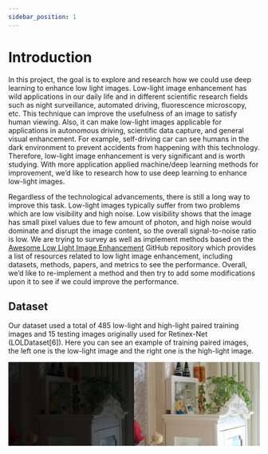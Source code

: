 ```yaml
---
sidebar_position: 1
---
```


# Introduction

In this project, the goal is to explore and research how we could use deep learning to enhance low light images. Low-light image enhancement has wild applications in our daily life and in different scientific research fields such as night surveillance, automated driving, fluorescence microscopy, etc. This technique can improve the usefulness of an image to satisfy human viewing. Also, it can make low-light images applicable for applications in autonomous driving, scientific data capture, and general visual enhancement. For example, self-driving car can see humans in the dark environment to prevent accidents from happening with this technology. Therefore, low-light image enhancement is very significant and is worth studying. With more application applied machine/deep learning methods for improvement, we’d like to research how to use deep learning to enhance low-light images.

Regardless of the technological advancements, there is still a long way to improve this task. Low-light images typically suffer from two problems which are low visibility and high noise. Low visibility shows that the image has small pixel values due to few amount of photon, and high noise would dominate and disrupt the image content, so the overall signal-to-noise ratio is low. We are trying to survey as well as implement methods based on the [Awesome Low Light Image Enhancement](https://github.com/dawnlh/awesome-low-light-image-enhancement) GitHub repository which provides a list of resources related to low light image enhancement, including datasets, methods, papers, and metrics to see the performance. Overall, we’d like to re-implement a method and then try to add some modifications upon it to see if we could improve the performance.

## Dataset
Our dataset used a total of 485 low-light and high-light paired training images and 15 testing images originally used for Retinex-Net (LOLDataset[6]). Here you can see an example of training paired images, the left one is the low-light image and the right one is the high-light image.

<img style="float: left; width: 50%;" src="./img/train_low_40.png">
<img style="float: right; width: 50%;" src="./img/train_high_40.png">

